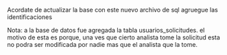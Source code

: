 Acordate de actualizar la base con este nuevo archivo de sql agruegue las identificaciones

Nota: a la base de datos fue agregada la tabla usuarios_solicitudes.
	el motivo de esta es porque, una ves que cierto analista tome la solicitud
	esta no podra ser modificada por nadie mas que el analista que la tome.
